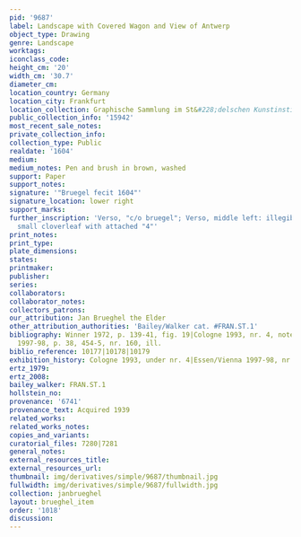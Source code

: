 ```yaml
---
pid: '9687'
label: Landscape with Covered Wagon and View of Antwerp
object_type: Drawing
genre: Landscape
worktags:
iconclass_code:
height_cm: '20'
width_cm: '30.7'
diameter_cm:
location_country: Germany
location_city: Frankfurt
location_collection: Graphische Sammlung im St&#228;delschen Kunstinstitut
public_collection_info: '15942'
most_recent_sale_notes:
private_collection_info:
collection_type: Public
realdate: '1604'
medium:
medium_notes: Pen and brush in brown, washed
support: Paper
support_notes:
signature: '"Bruegel fecit 1604"'
signature_location: lower right
support_marks:
further_inscription: 'Verso, "c/o bruegel"; Verso, middle left: illegible; Watermark:
  small cloverleaf with attached "4"'
print_notes:
print_type:
plate_dimensions:
states:
printmaker:
publisher:
series:
collaborators:
collaborator_notes:
collectors_patrons:
our_attribution: Jan Brueghel the Elder
other_attribution_authorities: 'Bailey/Walker cat. #FRAN.ST.1'
bibliography: Winner 1972, p. 139-41, fig. 19|Cologne 1993, nr. 4, note 7|Essen/Vienna
  1997-98, p. 38, 454-5, nr. 160, ill.
biblio_reference: 10177|10178|10179
exhibition_history: Cologne 1993, under nr. 4|Essen/Vienna 1997-98, nr. 160
ertz_1979:
ertz_2008:
bailey_walker: FRAN.ST.1
hollstein_no:
provenance: '6741'
provenance_text: Acquired 1939
related_works:
related_works_notes:
copies_and_variants:
curatorial_files: 7280|7281
general_notes:
external_resources_title:
external_resources_url:
thumbnail: img/derivatives/simple/9687/thumbnail.jpg
fullwidth: img/derivatives/simple/9687/fullwidth.jpg
collection: janbrueghel
layout: brueghel_item
order: '1018'
discussion:
---
```

